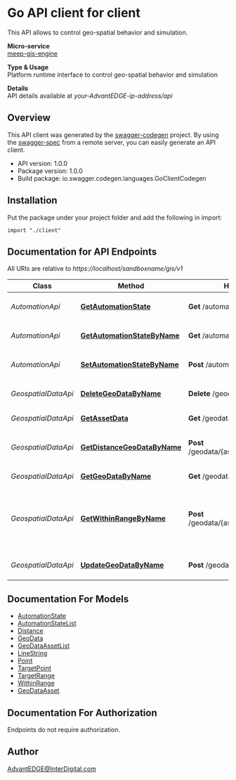 # Go API client for client

This API allows to control geo-spatial behavior and simulation. <p>**Micro-service**<br>[meep-gis-engine](https://github.com/InterDigitalInc/AdvantEDGE/tree/master/go-apps/meep-gis-engine) <p>**Type & Usage**<br>Platform runtime interface to control geo-spatial behavior and simulation <p>**Details**<br>API details available at _your-AdvantEDGE-ip-address/api_

## Overview
This API client was generated by the [swagger-codegen](https://github.com/swagger-api/swagger-codegen) project.  By using the [swagger-spec](https://github.com/swagger-api/swagger-spec) from a remote server, you can easily generate an API client.

- API version: 1.0.0
- Package version: 1.0.0
- Build package: io.swagger.codegen.languages.GoClientCodegen

## Installation
Put the package under your project folder and add the following in import:
```golang
import "./client"
```

## Documentation for API Endpoints

All URIs are relative to *https://localhost/sandboxname/gis/v1*

Class | Method | HTTP request | Description
------------ | ------------- | ------------- | -------------
*AutomationApi* | [**GetAutomationState**](docs/AutomationApi.md#getautomationstate) | **Get** /automation | Get automation state
*AutomationApi* | [**GetAutomationStateByName**](docs/AutomationApi.md#getautomationstatebyname) | **Get** /automation/{type} | Get automation state
*AutomationApi* | [**SetAutomationStateByName**](docs/AutomationApi.md#setautomationstatebyname) | **Post** /automation/{type} | Set automation state
*GeospatialDataApi* | [**DeleteGeoDataByName**](docs/GeospatialDataApi.md#deletegeodatabyname) | **Delete** /geodata/{assetName} | Delete geospatial data
*GeospatialDataApi* | [**GetAssetData**](docs/GeospatialDataApi.md#getassetdata) | **Get** /geodata | Get geospatial data
*GeospatialDataApi* | [**GetDistanceGeoDataByName**](docs/GeospatialDataApi.md#getdistancegeodatabyname) | **Post** /geodata/{assetName}/distanceTo | Get distance between geospatial data points
*GeospatialDataApi* | [**GetGeoDataByName**](docs/GeospatialDataApi.md#getgeodatabyname) | **Get** /geodata/{assetName} | Get geospatial data
*GeospatialDataApi* | [**GetWithinRangeByName**](docs/GeospatialDataApi.md#getwithinrangebyname) | **Post** /geodata/{assetName}/withinRange | Returns if a geospatial data points is within a specified distance from a location
*GeospatialDataApi* | [**UpdateGeoDataByName**](docs/GeospatialDataApi.md#updategeodatabyname) | **Post** /geodata/{assetName} | Create/Update geospatial data


## Documentation For Models

 - [AutomationState](docs/AutomationState.md)
 - [AutomationStateList](docs/AutomationStateList.md)
 - [Distance](docs/Distance.md)
 - [GeoData](docs/GeoData.md)
 - [GeoDataAssetList](docs/GeoDataAssetList.md)
 - [LineString](docs/LineString.md)
 - [Point](docs/Point.md)
 - [TargetPoint](docs/TargetPoint.md)
 - [TargetRange](docs/TargetRange.md)
 - [WithinRange](docs/WithinRange.md)
 - [GeoDataAsset](docs/GeoDataAsset.md)


## Documentation For Authorization
 Endpoints do not require authorization.


## Author

AdvantEDGE@InterDigital.com

